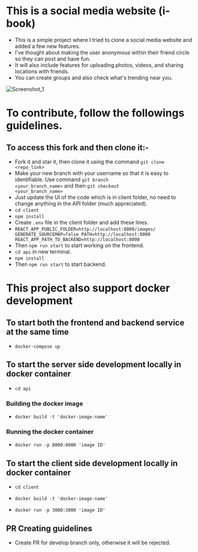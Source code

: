 # This is a social media website (i-book)

- This is a simple project where I tried to clone a social media website and added a few new features.
- I've thought about making the user anonymous within their friend circle so they can post and have fun.
- It will also include features for uploading photos, videos, and sharing locations with friends.
- You can create groups and also check what's trending near you.

![Screenshot_1](https://user-images.githubusercontent.com/78680046/197323291-7bbfd05b-1398-4ff4-8a1b-e4dbb4bbf823.png)


# To contribute, follow the followings guidelines.

## To access this fork and then clone it:-

- Fork it and star it, then clone it using the command <code>git clone <repo_link></code>
- Make your new branch with your username so that it is easy to identifiable. Use command <code>git branch <your_branch_name></code> and then <code>git checkout <your_branch_name></code>
- Just update the UI of the code which is in client folder, no need to change anything in the API folder (much appreciated).
- <code>cd client</code>
- <code>npm install</code>
- Create ```.env``` file in the client folder and add these lines.
- <code>REACT_APP_PUBLIC_FOLDER=http://localhost:8000/images/
    GENERATE_SOURCEMAP=false
    PATH=http://localhost:8000
    REACT_APP_PATH_TO_BACKEND=http://localhost:8000
  </code>
- Then <code>npm run start</code> to start working on the frontend.
- <code>cd api</code> in new terminal.
- <code>npm install</code>
- Then <code>npm run start</code> to start backend.


# This project also support docker development

## To start both the frontend and backend service at the same time

- <code>docker-compose up</code>

## To start the server side development locally in docker container

- <code>cd api</code>

### Building the docker image

- <code>docker build -t 'docker-image-name'</code>

### Running the docker container

- <code>docker run -p 8000:8000 'image ID'</code>

## To start the client side development locally in docker container

- <code>cd client</code>

- <code>docker build -t 'docker-image-name'</code>

- <code>docker run -p 3000:3000 'image ID'</code>

## PR Creating guidelines
- Create PR for develop branch only, otherwise it will be rejected.
